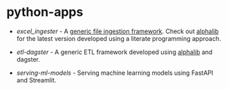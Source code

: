 # python-apps

* *excel_ingester* - A [generic file ingestion framework](https://alpha2phi.medium.com/python-generic-data-ingestion-framework-7c1d8f5430ce). Check out [alphalib](https://alpha2phi.medium.com/literate-programming-using-jupyter-notebook-4c2520d71597) for the latest version developed using a literate programming approach.

* *etl-dagster* - A generic ETL framework developed using [alphalib](https://alpha2phi.medium.com/literate-programming-using-jupyter-notebook-4c2520d71597) and dagster.

* *serving-ml-models* - Serving machine learning models using FastAPI and Streamlit.